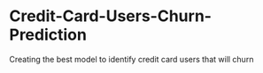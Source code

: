 # Credit-Card-Users-Churn-Prediction
Creating the best model to identify credit card users that will churn
